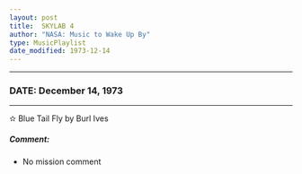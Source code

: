 ```yaml
---
layout: post
title:  SKYLAB 4
author: "NASA: Music to Wake Up By"
type: MusicPlaylist
date_modified: 1973-12-14
---
```


----
### DATE: December 14, 1973
----
✫ Blue Tail Fly by Burl Ives

##### Comment:
* No mission comment
